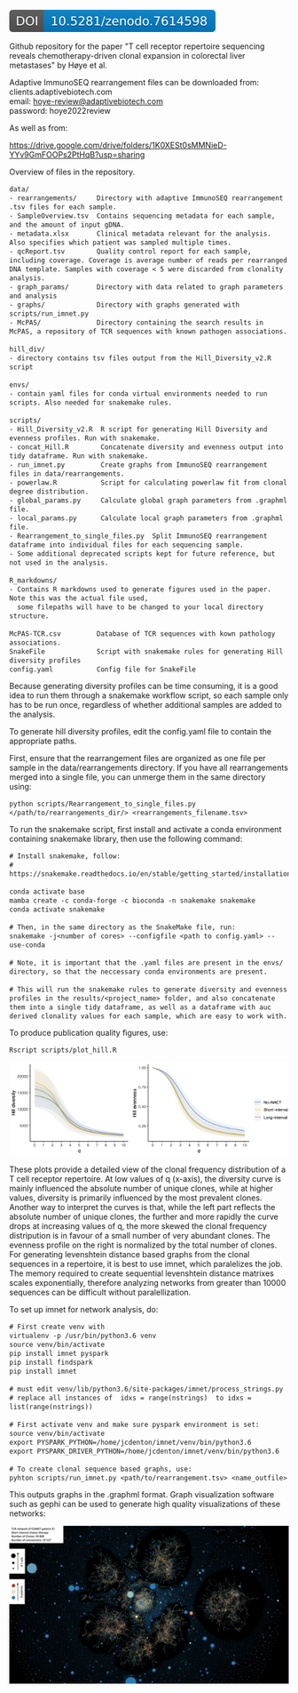 ![Image](figures/zenodo.7614598.svg) 

Github repository for the paper "T cell receptor repertoire sequencing reveals chemotherapy-driven clonal expansion in colorectal liver metastases" by Høye et al.

Adaptive ImmunoSEQ rearrangement files can be downloaded from:  
clients.adaptivebiotech.com  
email: hoye-review@adaptivebiotech.com  
password: hoye2022review

As well as from:

https://drive.google.com/drive/folders/1K0XESt0sMMNieD-YYv9GmFOOPs2PtHqB?usp=sharing


Overview of files in the repository.
```
data/
- rearrangements/     Directory with adaptive ImmunoSEQ rearrangement .tsv files for each sample.
- SampleOverview.tsv  Contains sequencing metadata for each sample, and the amount of input gDNA.
- metadata.xlsx       Clinical metadata relevant for the analysis. Also specifies which patient was sampled multiple times.
- qcReport.tsv        Quality control report for each sample, including coverage. Coverage is average number of reads per rearranged DNA template. Samples with coverage < 5 were discarded from clonality analysis.
- graph_params/       Directory with data related to graph parameters and analysis
- graphs/             Directory with graphs generated with scripts/run_imnet.py
- McPAS/              Directory containing the search results in McPAS, a repository of TCR sequences with known pathogen associations. 

hill_div/ 
- directory contains tsv files output from the Hill_Diversity_v2.R script

envs/
- contain yaml files for conda virtual environments needed to run scripts. Also needed for snakemake rules.

scripts/
- Hill_Diversity_v2.R  R script for generating Hill Diversity and evenness profiles. Run with snakemake.
- concat_Hill.R        Concatenate diversity and evenness output into tidy dataframe. Run with snakemake.
- run_imnet.py         Create graphs from ImmunoSEQ rearrangement files in data/rearrangements.
- powerlaw.R           Script for calculating powerlaw fit from clonal degree distribution.
- global_params.py     Calculate global graph parameters from .graphml file.
- local_params.py      Calculate local graph parameters from .graphml file.
- Rearrangement_to_single_files.py  Split ImmunoSEQ rearrangement dataframe into individual files for each sequencing sample.
- Some additional deprecated scripts kept for future reference, but not used in the analysis.

R_markdowns/
- Contains R markdowns used to generate figures used in the paper. Note this was the actual file used, 
  some filepaths will have to be changed to your local directory structure.

McPAS-TCR.csv         Database of TCR sequences with kown pathology associations.
SnakeFile             Script with snakemake rules for generating Hill diversity profiles
config.yaml           Config file for SnakeFile

```
Because generating diversity profiles can be time consuming, it is a good idea to run them through a snakemake workflow script, so each sample only has to be run once, regardless of whether additional samples are added to the analysis.

To generate hill diversity profiles, edit the config.yaml file to contain the appropriate paths.

First, ensure that the rearrangement files are organized as one file per sample in the data/rearrangements directory. If you have all rearrangements merged into a single file, you can unmerge them in the same directory using: 
```
python scripts/Rearrangement_to_single_files.py </path/to/rearrangements_dir/> <rearrangements_filename.tsv>
```
To run the snakemake script, first install and activate a conda environment containing snakemake library, then use the following command:
```
# Install snakemake, follow:
# https://snakemake.readthedocs.io/en/stable/getting_started/installation.html

conda activate base
mamba create -c conda-forge -c bioconda -n snakemake snakemake
conda activate snakemake

# Then, in the same directory as the SnakeMake file, run:
snakemake -j<number of cores> --configfile <path to config.yaml> --use-conda

# Note, it is important that the .yaml files are present in the envs/ directory, so that the neccessary conda environments are present.

# This will run the snakemake rules to generate diversity and evenness profiles in the results/<project_name> folder, and also concatenate them into a single tidy dataframe, as well as a dataframe with auc derived clonality values for each sample, which are easy to work with.
```
To produce publication quality figures, use:
```
Rscript scripts/plot_hill.R
```
![Image](figures/hill_div_even.png) 

These plots provide a detailed view of the clonal frequency distribution of a T cell receptor repertoire. At low values of q (x-axis), the diversity curve is mainly influenced the absolute number of unique clones, while at higher values, diversity is primarily influenced by the most prevalent clones. Another way to interpret the curves is that, while the left part reflects the absolute number of unique clones, the further and more rapidly the curve drops at increasing values of q, the more skewed the clonal frequency distripution is in favour of a small number of very abundant clones. The evenness profile on the right is normalized by the total number of clones.
For generating levenshtein distance based graphs from the clonal sequences in a repertoire, it is best to use imnet, which paralelizes the job. The memory required to create sequential levenshtein distance matrixes scales exponentially, therefore analyzing networks from greater than 10000 sequences can be difficult without paralellization. 

To set up imnet for network analysis, do:
```
# First create venv with 
virtualenv -p /usr/bin/python3.6 venv
source venv/bin/activate
pip install imnet pyspark
pip install findspark
pip install imnet

# must edit venv/lib/python3.6/site-packages/imnet/process_strings.py
# replace all instances of  idxs = range(nstrings)  to idxs = list(range(nstrings))

# First activate venv and make sure pyspark environment is set:
source venv/bin/activate
export PYSPARK_PYTHON=/home/jcdenton/imnet/venv/bin/python3.6
export PYSPARK_DRIVER_PYTHON=/home/jcdenton/imnet/venv/bin/python3.6

# To create clonal sequence based graphs, use:
pyhton scripts/run_imnet.py <path/to/rearrangement.tsv> <name_outfile>
```

This outputs graphs in the .graphml format. Graph visualization software such as gephi can be used to generate high quality visualizations of these networks:

![Image](figures/LD_graph.png) 
